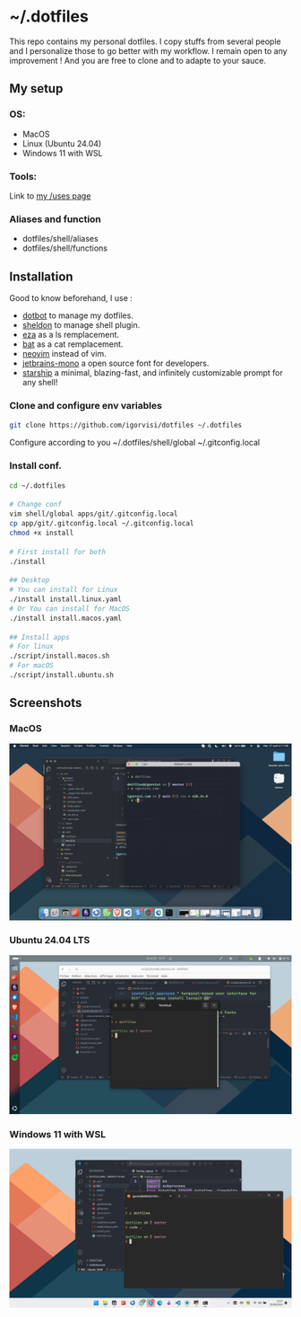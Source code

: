 # ~/.dotfiles

This repo contains my personal dotfiles. I copy stuffs from several people and I personalize those to go better with my workflow. I remain open to any improvement ! And you are free to clone and to adapte to your sauce.

## My setup

### OS:
* MacOS
* Linux (Ubuntu 24.04)
* Windows 11 with WSL

### Tools:
Link to [my /uses page](https://igorvisi.com/uses)

### Aliases and function
* dotfiles/shell/aliases
* dotfiles/shell/functions

## Installation
Good to know beforehand, I use :
* [dotbot](github.com/anishathalye/dotbot) to manage my dotfiles.
* [sheldon](https://github.com/rossmacarthur/sheldon) to manage shell plugin.
* [eza](https://github.com/eza-community/eza) as a ls remplacement.
* [bat](https://github.com/sharkdp/bat) as a cat remplacement.
* [neovim](https://github.com/neovim/neovim) instead of vim.
* [jetbrains-mono](https://www.jetbrains.com/lp/mono/) a open source font for developers.
* [starship](https://starship.rs/) a minimal, blazing-fast, and infinitely customizable prompt for any shell!

### Clone and configure env variables
```bash
git clone https://github.com/igorvisi/dotfiles ~/.dotfiles
```
Configure according to you
~/.dotfiles/shell/global
~/.gitconfig.local

### Install conf.
```bash
cd ~/.dotfiles

# Change conf
vim shell/global apps/git/.gitconfig.local
cp app/git/.gitconfig.local ~/.gitconfig.local
chmod +x install

# First install for both
./install

## Desktop
# You can install for Linux
./install install.linux.yaml
# Or You can install for MacOS
./install install.macos.yaml

## Install apps
# For linux
./script/install.macos.sh
# For macOS
./script/install.ubuntu.sh
```

## Screenshots

### MacOS
![Macos](screenshot-macos.png)

### Ubuntu 24.04 LTS
![Linux](screenshot-linux.png)


### Windows 11 with WSL
![Windows ](screenshot-windows.png)
